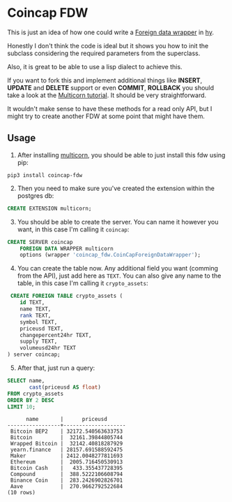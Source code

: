# Coincap FDW

This is just an idea of how one could write a [Foreign data wrapper](https://wiki.postgresql.org/wiki/Foreign_data_wrappers) in [hy](https://github.com/hylang/hy).

Honestly I don't think the code is ideal but it shows you how to init the subclass considering the required parameters from the superclass.

Also, it is great to be able to use a lisp dialect to achieve this.

If you want to fork this and implement additional things like **INSERT**, **UPDATE** and **DELETE** support or even **COMMIT**, **ROLLBACK** you should take a look at the [Multicorn tutorial](https://multicorn.readthedocs.io/en/latest/implementing-tutorial.html#write-api). It should be very straightforward.

It wouldn't make sense to have these methods for a read only API, but I might try to create another FDW at some point that might have them.

## Usage

1. After installing [multicorn](https://multicorn.org/), you should be able to just install this fdw using pip:

```shell
pip3 install coincap-fdw
```

2. Then you need to make  sure you've created the extension within the postgres db:

```sql
CREATE EXTENSION multicorn;
```

3. You should be able to create the server. You can name it however you want, in this case I'm calling it `coincap`:

```sql
CREATE SERVER coincap
    FOREIGN DATA WRAPPER multicorn
    options (wrapper 'coincap_fdw.CoinCapForeignDataWrapper');
```

4. You can create the table now. Any additional field you want (comming from the API), just add here as `TEXT`. You can also give any name to the table, in this case I'm calling it `crypto_assets`:
```sql
 CREATE FOREIGN TABLE crypto_assets (
    id TEXT,
    name TEXT,
    rank TEXT,
    symbol TEXT,
    priceusd TEXT,
    changepercent24hr TEXT,
    supply TEXT,
    volumeusd24hr TEXT
) server coincap;
```

5. After that, just run a query:
```sql
SELECT name,
       cast(priceusd AS float)
FROM crypto_assets
ORDER BY 2 DESC
LIMIT 10;
```
```
      name       |      priceusd
-----------------+--------------------
 Bitcoin BEP2    | 32172.540563633753
 Bitcoin         |  32161.39844805744
 Wrapped Bitcoin |  32142.40818287929
 yearn.finance   | 28157.691588592475
 Maker           | 2412.0048277811693
 Ethereum        |  2005.716450530913
 Bitcoin Cash    |   433.355437728395
 Compound        |  388.5222106608794
 Binance Coin    |  283.2426902826701
 Aave            |  270.9662792522684
(10 rows)
```
